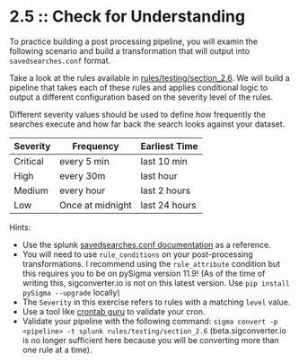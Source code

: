# 2.5 :: Check for Understanding

To practice building a post processing pipeline, you will examin the following scenario and build a transformation that will output into `savedsearches.conf` format.

Take a look at the rules available in [rules/testing/section_2.6](https://github.com/The-Taggart-Institute/de-with-sigma/tree/main/rules/testing/section_2.6). We will build a pipeline that takes each of these rules and applies conditional logic to output a different configuration based on the severity level of the rules.

Different severity values should be used to define how frequently the searches execute and how far back the search looks against your dataset.

| Severity | Frequency | Earliest Time |
|--|--|--|
| Critical | every 5 min | last 10 min |
| High | every 30m | last hour |
| Medium | every hour | last 2 hours |
| Low | Once at midnight | last 24 hours |

Hints:

- Use the splunk [savedsearches.conf documentation](https://docs.splunk.com/Documentation/Splunk/latest/Admin/Savedsearchesconf#savedsearches.conf.spec) as a reference.
- You will need to use `rule_conditions` on your post-processing transformations. I recommend using the `rule_attribute` condition but this requires you to be on pySigma version 11.9! (As of the time of writing this, sigconverter.io is not on this latest version. Use `pip install pySigma --upgrade` locally)
- The `Severity` in this exercise refers to rules with a matching `level` value.
- Use a tool like [crontab guru](https://crontab.guru) to validate your cron.
- Validate your pipeline with the following command: `sigma convert -p <pipeline> -t splunk rules/testing/section_2.6` (beta.sigconverter.io is no longer sufficient here because you will be converting more than one rule at a time).
